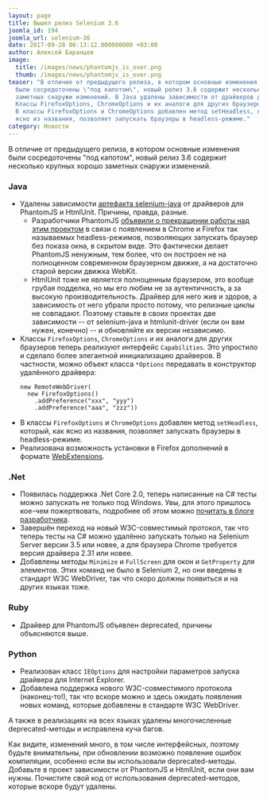 ```yaml
---
layout: page
title: Вышел релиз Selenium 3.6
joomla_id: 194
joomla_url: selenium-36
date: 2017-09-28 06:13:12.000000000 +03:00
author: Алексей Баранцев
image:
  title: /images/news/phantomjs_is_over.png
  thumb: /images/news/phantomjs_is_over.png
teaser: "В отличие от предыдущего релиза, в котором основные изменения
  были сосредоточены \"под капотом\", новый релиз 3.6 содержит несколько крупных хорошо
  заметных снаружи изменений. В Java удалены зависимости от драйверов для PhantomJS и HtmlUnit.ъ
  Классы FirefoxOptions, ChromeOptions и их аналоги для других браузеров теперь реализуют интерфейс Capabilities.
  В классы FirefoxOptions и ChromeOptions добавлен метод setHeadless, который, как
  ясно из названия, позволяет запускать браузеры в headless-режиме."
category: Новости
---
```

В отличие от предыдущего релиза, в котором основные изменения были сосредоточены "под капотом", новый релиз 3.6 содержит несколько крупных хорошо заметных снаружи изменений.

### Java

* Удалены зависимости [артефакта selenium-java](http://search.maven.org/#artifactdetails%7Corg.seleniumhq.selenium%7Cselenium-java%7C3.6.0%7Cjar) от драйверов для PhantomJS и HtmlUnit. Причины, правда, разные.
  * Разработчики PhantomJS [объявили о прекращении работы над этим проектом](https://medium.com/devschacht/phantomjs-is-over-df065e5b23bf) в связи с появлением в Chrome и Firefox так называемых headless-режимов, позволяющих запускать браузер без показа окна, в скрытом виде. Это фактически делает PhantomJS ненужным, тем более, что он построен не на полноценном современном браузерном движке, а на достаточно старой версии движка WebKit.
  * HtmlUnit тоже не является полноценным браузером, это вообще грубая подделка, но мы его любим не за аутентичность, а за высокую производительность. Драйвер для него жив и здоров, а зависимость от него убрали просто потому, что релизные циклы не совпадают. Поэтому ставьте в своих проектах две зависимости -- от selenium-java и htmlunit-driver (если он вам нужен, конечно) -- и обновляйте их версии независимо.
* Классы `FirefoxOptions`, `ChromeOptions` и их аналоги для других браузеров теперь реализуют интерфейс `Capabilities`. Это упростило и сделало более элегантной инициализацию драйверов. В частности, можно объект класса `*Options` передавать в конструктор удалённого драйвера:
  ```
  new RemoteWebDriver(
    new FirefoxOptions()
      .addPreference("xxx", "yyy")
      .addPreference("aaa", "zzz"))
  ```
* В классы `FirefoxOptions` и `ChromeOptions` добавлен метод `setHeadless`, который, как ясно из названия, позволяет запускать браузеры в headless-режиме.
* Реализована возможность установки в Firefox дополнений в формате [WebExtensions](https://developer.mozilla.org/ru/Add-ons/WebExtensions).

### .Net

* Появилась поддержка .Net Core 2.0, теперь написанные на C# тесты можно запускать не только под Windows. Увы, для этого пришлось кое-чем пожертвовать, подробнее об этом можно [почитать в блоге разработчика](http://jimevansmusic.blogspot.ru/2017/09/selenium-webdriver-support-for-net-core.html).
* Завершён переход на новый W3C-совместимый протокол, так что теперь тесты на C# можно удалённо запускать только на Selenium Server версии 3.5 или новее, а для браузера Chrome требуется версия драйвера 2.31 или новее.
* Добавлены методы `Minimize` и `FullScreen` для окон и `GetProperty` для элементов. Этих команд не было в Selenium 2, но они введены в стандарт W3C WebDriver, так что скоро должны появиться и на других языках тоже.

### Ruby

* Драйвер для PhantomJS объявлен deprecated, причины объясняются выше.

### Python

* Реализован класс `IEOptions` для настройки параметров запуска драйвера для Internet Explorer.
* Добавлена поддержка нового W3C-совместимого протокола (наконец-то!), так что вскоре можно и здесь ожидать появления новых команд, которые добавлены в стандарте W3C WebDriver.

А также в реализациях на всех языках удалены многочисленные deprecated-методы и исправлена куча багов.

Как видите, изменений много, в том числе интерфейсных, поэтому будьте внимательны, при обновлении возможно появление ошибок компиляции, особенно если вы использовали deprecated-методы. Добавьте в проект зависимости от PhantomJS и HtmlUnit, если они вам нужны. Почистите свой код от использования deprecated-методов, которые вскоре будут удалены.
